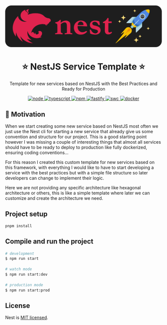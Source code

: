 <p align="center">
  <a href="http://nestjs.com/" target="blank">
    <img src="images/nestjs.png" width="512" alt="Nest Logo" />
  </a>
</p>

<h1 align="center">⭐ NestJS Service Template ⭐</h1>

<p align="center">
  Template for new services based on NestJS with the Best Practices and Ready for Production
</p>

<p align="center">
  <a href="https://nodejs.org/docs/latest-v20.x/api/index.html">
    <img src="https://img.shields.io/badge/node-20.x-green.svg" alt="node"/>
  </a>
  <a href="https://www.typescriptlang.org/">
    <img src="https://img.shields.io/badge/typescript-5.x-blue.svg" alt="typescript"/>
  </a>
  <a href="https://docs.nestjs.com/v10/">
    <img src="https://img.shields.io/badge/npm-10.x-red.svg" alt="npm"/>
  </a>
  <a href="https://expressjs.com/">
    <img src="https://img.shields.io/badge/Web_Framework-Express⚡-black.svg" alt="fastify"/>
  </a>
  <a href="https://swc.rs/">
    <img src="https://img.shields.io/badge/Compiler-SWC_-orange.svg" alt="swc"/>
  </a>
  <a href="https://www.docker.com/">
    <img src="https://img.shields.io/badge/Dockerized 🐳_-blue.svg" alt="docker"/>
  </a>
</p>

## 👀 Motivation

When we start creating some new service based on NestJS most often we just use the Nest cli for starting a new service that already give us some convention and structure for our project. This is a good starting point however I was missing a couple of interesting things that almost all services should have to be ready to deploy to production like fully dockerized, ensuring coding conventions...

For this reason I created this custom template for new services based on this framework, with everything I would like to have to start developing a service with the best practices but with a simple file structure so later developers can change to implement their logic.

Here we are not providing any specific architecture like hexagonal architecture or others, this is like a simple template where later we can customize and create the architecture we need.

## Project setup

```bash
pnpm install
```

## Compile and run the project

```bash
# development
$ npm run start

# watch mode
$ npm run start:dev

# production mode
$ npm run start:prod
```

## License

Nest is [MIT licensed](https://github.com/nestjs/nest/blob/master/LICENSE).
